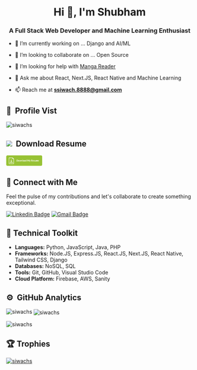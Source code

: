 <h1 align="center">Hi 👋, I'm Shubham</h1>

<h3 align="center">A Full Stack Web Developer and Machine Learning Enthusiast</h3>

- 🔭 I’m currently working on ... Django and AI/ML
- 👯 I’m looking to collaborate on ... Open Source
- 🤔 I’m looking for help with [Manga Reader](https://github.com/siwachs/Manga-Reader)

- 💬 Ask me about React, Next.JS, React Native and Machine Learning

- 📫 Reach me at **ssiwach.8888@gmail.com**

## 👀 &nbsp;Profile Vist

<p align="left"> <img src="https://komarev.com/ghpvc/?username=siwachs&label=Profile%20views&color=0e75b6&style=flat" alt="siwachs" /> </p>

## <img src="https://user-images.githubusercontent.com/60257288/169686247-7ec94964-a707-4733-92f8-bff158cc704b.png" width="2%"/> &nbsp;Download Resume

[<img src="assets/Download-Resume-Button.png" width="20%"/>](https://github.com/siwachs/siwachs/blob/main/Shubham_Siwach.pdf)

## 🤝 Connect with Me

Feel the pulse of my contributions and let's collaborate to create something exceptional.

[![Linkedin Badge](https://img.shields.io/badge/-siwachs-blue?style=flat-square&logo=Linkedin&logoColor=white&link=https://www.linkedin.com/in/siwachs/)](https://www.linkedin.com/in/siwachs/)
[![Gmail Badge](https://img.shields.io/badge/-ssiwach.8888@gmail.com-c14438?style=flat-square&logo=Gmail&logoColor=white&link=mailto:ssiwach.8888@gmail.com)](mailto:ssiwach.8888@gmail.com)

## 🔨 Technical Toolkit

- **Languages:** Python, JavaScript, Java, PHP
- **Frameworks:** Node.JS, Express.JS, React.JS, Next.JS, React Native, Tailwind CSS, Django
- **Databases:** NoSQL, SQL
- **Tools:** Git, GitHub, Visual Studio Code
- **Cloud Platform:** Firebase, AWS, Sanity
  <br>

## ⚙️ &nbsp;GitHub Analytics

<p><img align="left" src="https://github-readme-stats.vercel.app/api/top-langs?username=siwachs&show_icons=true&locale=en&layout=compact" alt="siwachs" /></p>

<p>&nbsp;<img align="center" src="https://github-readme-stats.vercel.app/api?username=siwachs&show_icons=true&locale=en" alt="siwachs" /></p>

<p><img align="center" src="https://github-readme-streak-stats.herokuapp.com/?user=siwachs&" alt="siwachs" /></p>

## 🏆 Trophies

<p align="left"> <a href="https://github.com/ryo-ma/github-profile-trophy"><img src="https://github-profile-trophy.vercel.app/?username=siwachs" alt="siwachs" /></a> </p>
